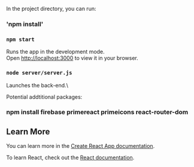 
In the project directory, you can run:

### 'npm install'

### `npm start`

Runs the app in the development mode.\
Open [http://localhost:3000](http://localhost:3000) to view it in your browser.

### `node server/server.js`

Launches the back-end.\


Potential addtitional packages:
### npm install firebase primereact primeicons react-router-dom

## Learn More

You can learn more in the [Create React App documentation](https://facebook.github.io/create-react-app/docs/getting-started).

To learn React, check out the [React documentation](https://reactjs.org/).

